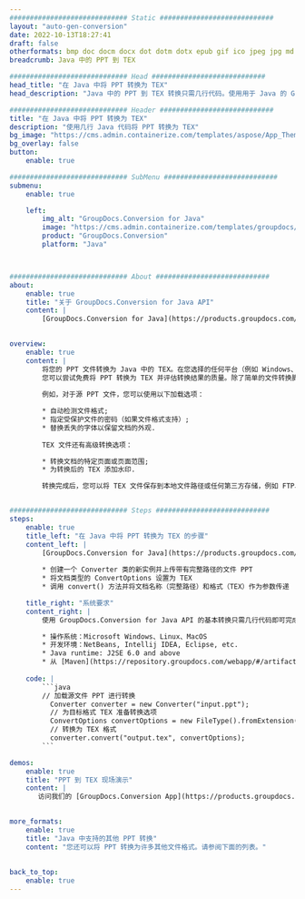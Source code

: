 ```yaml
---
############################# Static ############################
layout: "auto-gen-conversion"
date: 2022-10-13T18:27:41
draft: false
otherformats: bmp doc docm docx dot dotm dotx epub gif ico jpeg jpg md odt ott pdf png psd rtf tex tif tiff txt xps
breadcrumb: Java 中的 PPT 到 TEX

############################# Head ############################
head_title: "在 Java 中将 PPT 转换为 TEX"
head_description: "Java 中的 PPT 到 TEX 转换只需几行代码。使用用于 Java 的 GroupDocs 文档转换 API 转换 160 多种文件格式"

############################# Header ############################
title: "在 Java 中将 PPT 转换为 TEX"
description: "使用几行 Java 代码将 PPT 转换为 TEX"
bg_image: "https://cms.admin.containerize.com/templates/aspose/App_Themes/V3/images/bg/header1.png"
bg_overlay: false
button:
    enable: true

############################# SubMenu ############################
submenu:
    enable: true

    left:
        img_alt: "GroupDocs.Conversion for Java"
        image: "https://cms.admin.containerize.com/templates/groupdocs/images/product-logos/90x90-noborder/groupdocs-conversion-java.png"
        product: "GroupDocs.Conversion"
        platform: "Java"



############################# About ############################
about:
    enable: true
    title: "关于 GroupDocs.Conversion for Java API"
    content: |
        [GroupDocs.Conversion for Java](https://products.groupdocs.com/conversion/java/) 是一种高级文件格式转换 API，用于在 Microsoft Office、OpenDocument、PDF、HTML、电子邮件、CAD 等流行图像和文档格式之间进行转换。只需几行代码即可完成更多工作。本机 API 会自动检测原始文档的格式，并提供许多选项来自定义转换后的文档。除了从文档中提取信息的功能外，它还默认支持将转换结果缓存到本地磁盘。但是，任何类型的缓存存储都可以通过实施适当的接口来支持 - Amazon S3、Dropbox、Google Drive、Windows Azure、Reddis 或任何其他接口。
    

overview:
    enable: true
    content: |
        将您的 PPT 文件转换为 Java 中的 TEX。在您选择的任何平台（例如 Windows、Linux、macOS）上，只需几行 Java 代码。
        您可以尝试免费将 PPT 转换为 TEX 并评估转换结果的质量。除了简单的文件转换脚本外，您还可以尝试更复杂的选项来加载 PPT 源文件并存储 TEX 输出。 
        
        例如，对于源 PPT 文件，您可以使用以下加载选项：

        * 自动检测文件格式;
        * 指定受保护文件的密码（如果文件格式支持）;
        * 替换丢失的字体以保留文档的外观.
        
        TEX 文件还有高级转换选项：

        * 转换文档的特定页面或页面范围;
        * 为转换后的 TEX 添加水印.

        转换完成后，您可以将 TEX 文件保存到本地文件路径或任何第三方存储，例如 FTP、Amazon S3、Google Drive、Dropbox 等。请注意 - 转换 PPT到 TEX，您不需要安装任何额外的软件，例如 MS Office、Open Office、Adobe Acrobat Reader 等。


############################# Steps ############################
steps:
    enable: true
    title_left: "在 Java 中将 PPT 转换为 TEX 的步骤"
    content_left: |
        [GroupDocs.Conversion for Java](https://products.groupdocs.com/conversion/java/) 允许开发人员使用几行代码轻松地将 PPT 文件转换为 TEX。
        
        * 创建一个 Converter 类的新实例并上传带有完整路径的文件 PPT
        * 将文档类型的 ConvertOptions 设置为 TEX
        * 调用 convert() 方法并将文档名称（完整路径）和格式（TEX）作为参数传递

    title_right: "系统要求"
    content_right: |
        使用 GroupDocs.Conversion for Java API 的基本转换只需几行代码即可完成。所有主要平台和操作系统都支持我们的 API。在执行以下代码之前，请确保您的系统上安装了以下先决条件。

        * 操作系统：Microsoft Windows、Linux、MacOS
        * 开发环境：NetBeans, Intellij IDEA, Eclipse, etc.
        * Java runtime: J2SE 6.0 and above
        * 从 [Maven](https://repository.groupdocs.com/webapp/#/artifacts/browse/tree/General/repo/com/groupdocs/groupdocs-conversion) 获取最新的 GroupDocs.Conversion for Java
         
    code: |
        ```java    
        // 加载源文件 PPT 进行转换
          Converter converter = new Converter("input.ppt");
          // 为目标格式 TEX 准备转换选项
          ConvertOptions convertOptions = new FileType().fromExtension("tex").getConvertOptions();
          // 转换为 TEX 格式
          converter.convert("output.tex", convertOptions);
        ```

demos:
    enable: true
    title: "PPT 到 TEX 现场演示"
    content: |
       访问我们的 [GroupDocs.Conversion App](https://products.groupdocs.app/conversion/family) 网站并立即尝试 PPT 到 TEX 转换。免费演示具有以下好处
          

more_formats:
    enable: true
    title: "Java 中支持的其他 PPT 转换"
    content: "您还可以将 PPT 转换为许多其他文件格式。请参阅下面的列表。"
       
       
back_to_top:
    enable: true
---
```

